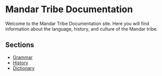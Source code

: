 # Mandar Tribe Documentation

Welcome to the Mandar Tribe Documentation site. Here you will find information about the language, history, and culture of the Mandar tribe.

## Sections

- [Grammar](./grammar/)
- [History](./history/)
- [Dictionary](./dictionary/)